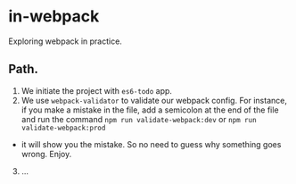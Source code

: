# in-webpack
Exploring webpack in practice.

## Path.
1. We initiate the project with `es6-todo` app.
2. We use `webpack-validator` to validate our webpack config. For instance,
if you make a mistake in the file, add a semicolon at the end of the file and
run the command `npm run validate-webpack:dev` or `npm run validate-webpack:prod`
- it will show you the mistake. So no need to guess why something goes wrong. Enjoy.
3. ...
